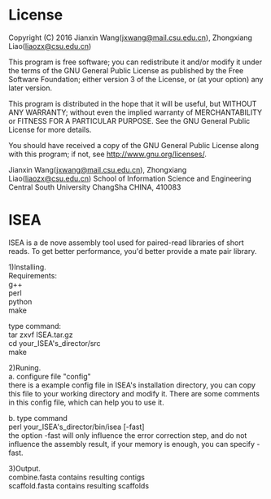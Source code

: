 License
=========

Copyright (C) 2016 Jianxin Wang(jxwang@mail.csu.edu.cn), Zhongxiang Liao(liaozx@csu.edu.cn)

This program is free software; you can redistribute it and/or
modify it under the terms of the GNU General Public License
as published by the Free Software Foundation; either version 3
of the License, or (at your option) any later version.

This program is distributed in the hope that it will be useful,
but WITHOUT ANY WARRANTY; without even the implied warranty of
MERCHANTABILITY or FITNESS FOR A PARTICULAR PURPOSE.  See the
GNU General Public License for more details.

You should have received a copy of the GNU General Public License
along with this program; if not, see <http://www.gnu.org/licenses/>.

Jianxin Wang(jxwang@mail.csu.edu.cn), Zhongxiang Liao(liaozx@csu.edu.cn)
School of Information Science and Engineering
Central South University
ChangSha
CHINA, 410083


ISEA   
=========
ISEA is a de nove assembly tool used for paired-read libraries of short reads. To get better performance, you'd better provide a mate pair library.
       
1)Installing.      
Requirements:   
g++    
perl    
python    
make

type command:    
tar zxvf ISEA.tar.gz     
cd your_ISEA's_director/src     
make    
     
2)Runing.    
a. configure file "config"     
   there is a example config file in ISEA's installation directory, you can copy this file to your working directory and modify it. There are some comments in this config file, which can help you to use it.      
       
b. type command     
	perl your_ISEA's_director/bin/isea [-fast]     
   the option -fast will only influence the error correction step, and do not influence the assembly result, if your memory is enough, you can specify -fast.    
  
3)Output.    
combine.fasta contains resulting contigs    
scaffold.fasta contains resulting scaffolds    
